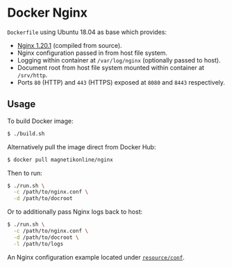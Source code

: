 # Docker Nginx

`Dockerfile` using Ubuntu 18.04 as base which provides:
- [Nginx 1.20.1](http://nginx.org/en/CHANGES-1.20) (compiled from source).
- Nginx configuration passed in from host file system.
- Logging within container at `/var/log/nginx` (optionally passed to host).
- Document root from host file system mounted within container at `/srv/http`.
- Ports `80` (HTTP) and `443` (HTTPS) exposed at `8080` and `8443` respectively.

## Usage

To build Docker image:

```sh
$ ./build.sh
```

Alternatively pull the image direct from Docker Hub:

```sh
$ docker pull magnetikonline/nginx
```

Then to run:

```sh
$ ./run.sh \
  -c /path/to/nginx.conf \
  -d /path/to/docroot
```

Or to additionally pass Nginx logs back to host:

```sh
$ ./run.sh \
  -c /path/to/nginx.conf \
  -d /path/to/docroot \
  -l /path/to/logs
```

An Nginx configuration example located under [`resource/conf`](resource/conf).
